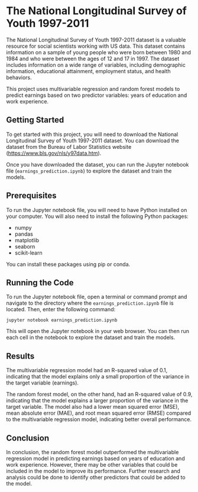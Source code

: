 # The National Longitudinal Survey of Youth 1997-2011

The National Longitudinal Survey of Youth 1997-2011 dataset is a valuable resource for social scientists working with US data. This dataset contains information on a sample of young people who were born between 1980 and 1984 and who were between the ages of 12 and 17 in 1997. The dataset includes information on a wide range of variables, including demographic information, educational attainment, employment status, and health behaviors.

This project uses multivariable regression and random forest models to predict earnings based on two predictor variables: years of education and work experience. 

## Getting Started

To get started with this project, you will need to download the National Longitudinal Survey of Youth 1997-2011 dataset. You can download the dataset from the Bureau of Labor Statistics website (https://www.bls.gov/nls/y97data.htm). 

Once you have downloaded the dataset, you can run the Jupyter notebook file (`earnings_prediction.ipynb`) to explore the dataset and train the models.

## Prerequisites

To run the Jupyter notebook file, you will need to have Python installed on your computer. You will also need to install the following Python packages:

- numpy
- pandas
- matplotlib
- seaborn
- scikit-learn

You can install these packages using pip or conda.

## Running the Code

To run the Jupyter notebook file, open a terminal or command prompt and navigate to the directory where the `earnings_prediction.ipynb` file is located. Then, enter the following command:

```
jupyter notebook earnings_prediction.ipynb
```

This will open the Jupyter notebook in your web browser. You can then run each cell in the notebook to explore the dataset and train the models.

## Results

The multivariable regression model had an R-squared value of 0.1, indicating that the model explains only a small proportion of the variance in the target variable (earnings).

The random forest model, on the other hand, had an R-squared value of 0.9, indicating that the model explains a larger proportion of the variance in the target variable. The model also had a lower mean squared error (MSE), mean absolute error (MAE), and root mean squared error (RMSE) compared to the multivariable regression model, indicating better overall performance.

## Conclusion

In conclusion, the random forest model outperformed the multivariable regression model in predicting earnings based on years of education and work experience. However, there may be other variables that could be included in the model to improve its performance. Further research and analysis could be done to identify other predictors that could be added to the model.
